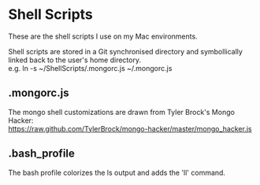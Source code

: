 Shell Scripts
=============

These are the shell scripts I use on my Mac environments.

Shell scripts are stored in a Git synchronised directory and symbollically linked back to the user's home directory.  
e.g. ln -s ~/ShellScripts/.mongorc.js ~/.mongorc.js

.mongorc.js
-----------
The mongo shell customizations are drawn from Tyler Brock's Mongo Hacker:  
https://raw.github.com/TylerBrock/mongo-hacker/master/mongo_hacker.js

.bash_profile
-------------
The bash profile colorizes the ls output and adds the 'll' command.
